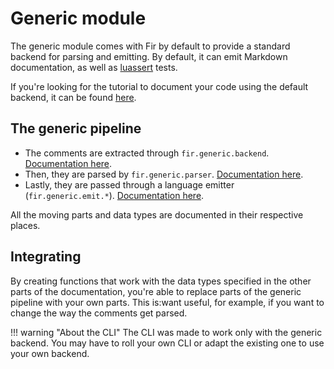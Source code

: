 # Generic module

The generic module comes with Fir by default to provide a standard backend for parsing and emitting. By default, it can emit Markdown documentation, as well as [luassert](https://github.com/lunarmodules/luassert) tests.

If you're looking for the tutorial to document your code using the default backend, it can be found [here](/fir/tutorial).

## The generic pipeline

- The comments are extracted through `fir.generic.backend`. [Documentation here](/fir/generic/backend).
- Then, they are parsed by `fir.generic.parser`. [Documentation here](/fir/generic/parser).
- Lastly, they are passed through a language emitter (`fir.generic.emit.*`). [Documentation here](/fir/generic/emit/markdown).

All the moving parts and data types are documented in their respective places.

## Integrating

By creating functions that work with the data types specified in the other parts of the documentation, you're able to replace parts of the generic pipeline with your own parts. This is:want useful, for example, if you want to change the way the comments get parsed.

!!! warning "About the CLI"
    The CLI was made to work only with the generic backend. You may have to roll your own CLI or adapt the existing one to use your own backend.
